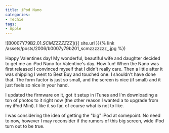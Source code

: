 ```yaml
---
title: iPod Nano
categories:
- Techie
tags:
- Apple
---
```


![B0007Y79B2.01._SCMZZZZZZZ_]({{ site.url }}{% link /assets/posts/2006/b0007y79b201_scmzzzzzzz_.jpg %})

Happy Valentines day! My wonderful, beautiful wife and daughter decided to get me an iPod Nano for Valentine's day. How fun! When the Nano was first released I convinced myself that I didn't really care. Then a little after it was shipping I went to Best Buy and touched one. I shouldn't have done that. The form factor is just so small, and the screen is nice (if small) and it just feels so nice in your hand.

I updated the firmware on it, got it setup in iTunes and I'm downloading a ton of photos to it right now (the other reason I wanted a to upgrade from my iPod Mini). I like it so far, of course what is not to like.

I was considering the idea of getting the "big" iPod at somepoint. No need to now, however I may reconsider if the rumors of this big screen, wide iPod turn out to be true.
